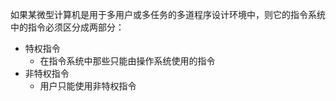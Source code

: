 如果某微型计算机是用于多用户或多任务的多道程序设计环境中，则它的指令系统中的指令必须区分成两部分：
- 特权指令
	- 在指令系统中那些只能由操作系统使用的指令
- 非特权指令
	- 用户只能使用非特权指令